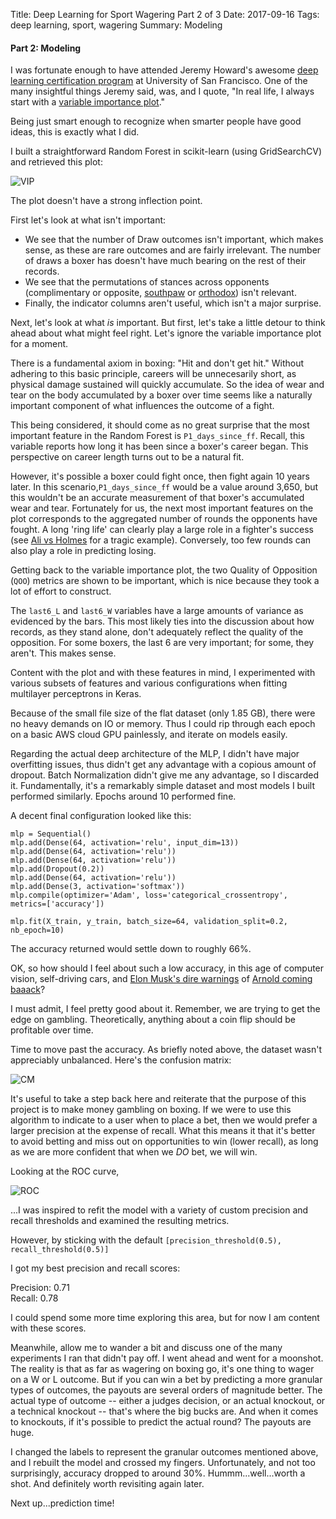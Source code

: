 Title:  Deep Learning for Sport Wagering Part 2 of 3
Date: 2017-09-16
Tags: deep learning, sport, wagering
Summary: Modeling

#### Part 2: Modeling


I was fortunate enough to have attended Jeremy Howard's awesome [deep learning certification program](https://www.usfca.edu/data-institute/certificates/deep-learning-part-one) at University of San Francisco. One of the many insightful things Jeremy said, was, and I quote, "In real life, I always start with a [variable importance plot](http://scikit-learn.org/stable/auto_examples/ensemble/plot_forest_importances.html)."

Being just smart enough to recognize when smarter people have good ideas, this is exactly what I did.

I built a straightforward Random Forest in scikit-learn (using GridSearchCV) and retrieved this plot:

![VIP](https://github.com/mobbSF/blog/blob/master/images/VIP.png?raw=true)

The plot doesn't have a strong inflection point. 

First let's look at what isn't important:  

- We see that the number of Draw outcomes isn't important, which makes sense, as these are rare outcomes and are fairly irrelevant. The number of draws a boxer has doesn't have much bearing on the rest of their records.  
- We see that the permutations of stances across opponents (complimentary or opposite, [southpaw](https://en.wikipedia.org/wiki/Southpaw_stance) or [orthodox](https://en.wikipedia.org/wiki/Orthodox_stance)) isn't relevant.  
- Finally, the indicator columns aren't useful, which isn't a major surprise. 

Next, let's look at what *is* important. But first, let's take a little detour to think ahead about what might feel right. Let's ignore the variable importance plot for a moment.

There is a fundamental axiom in boxing: "Hit and don't get hit." Without adhering to this basic principle, careers will be unnecesarily short, as physical damage sustained will quickly accumulate. So the idea of wear and tear on the body accumulated by a boxer over time seems like a naturally important component of what influences the outcome of a fight. 

This being considered, it should come as no great surprise that the most important feature in the Random Forest is `P1_days_since_ff`. Recall, this variable reports how long it has been since a boxer's career began. This perspective on career length turns out to be a natural fit.

However, it's possible a boxer could fight once, then fight again 10 years later. In this scenario,`P1_days_since_ff` would be a value around 3,650, but this wouldn't be an accurate measurement of that boxer's accumulated wear and tear. Fortunately for us, the next most important features on the plot corresponds to the aggregated number of rounds the opponents have fought. A long 'ring life' can clearly play a large role in a fighter's success (see [Ali vs Holmes](https://www.youtube.com/watch?v=Ja9iovR9B3E) for a tragic example). Conversely, too few rounds can also play a role in predicting losing.

Getting back to the variable importance plot, the two Quality of Opposition (`QOO`) metrics are shown to be important, which is nice because they took a lot of effort to construct.

The `last6_L` and `last6_W` variables have a large amounts of variance as evidenced by the bars. This most likely ties into the discussion about how records, as they stand alone, don't adequately reflect the quality of the opposition. For some boxers, the last 6 are very important; for some, they aren't. This makes sense.

Content with the plot and with these features in mind, I experimented with various subsets of features and various configurations when fitting multilayer perceptrons in Keras.

Because of the small file size of the flat dataset (only 1.85 GB), there were no heavy demands on IO or memory. Thus I could rip through each epoch on a basic AWS cloud GPU painlessly, and iterate on models easily. 

Regarding the actual deep architecture of the MLP, I didn't have major overfitting issues, thus didn't get any advantage with a copious amount of dropout. Batch Normalization didn't give me any advantage, so I discarded it. Fundamentally, it's a remarkably simple dataset and most models I built performed similarly. Epochs around 10 performed fine.

A decent final configuration looked like this: 

    mlp = Sequential()
    mlp.add(Dense(64, activation='relu', input_dim=13))
    mlp.add(Dense(64, activation='relu'))
    mlp.add(Dense(64, activation='relu'))
    mlp.add(Dropout(0.2))
    mlp.add(Dense(64, activation='relu'))
    mlp.add(Dense(3, activation='softmax'))
    mlp.compile(optimizer='Adam', loss='categorical_crossentropy', metrics=['accuracy'])

    mlp.fit(X_train, y_train, batch_size=64, validation_split=0.2, nb_epoch=10)

The accuracy returned would settle down to roughly 66%. 

OK, so how should I feel about such a low accuracy, in this age of computer vision, self-driving cars, and [Elon Musk's dire warnings](https://www.cnbc.com/2017/08/11/elon-musk-issues-a-stark-warning-about-a-i-calls-it-a-bigger-threat-than-north-korea.html) of [Arnold coming baaack](https://www.youtube.com/watch?v=-WIwQlMesr0)?

I must admit, I feel pretty good about it. Remember, we are trying to get the edge on gambling. Theoretically, anything about a coin flip should be profitable over time. 

Time to move past the accuracy. As briefly noted above, the dataset wasn't appreciably unbalanced. Here's the confusion matrix:

![CM](https://github.com/mobbSF/blog/blob/master/images/CM.png?raw=true)

It's useful to take a step back here and reiterate that the purpose of this project is to make money gambling on boxing. If we were to use this algorithm to indicate to a user when to place a bet, then we would prefer a larger precision at the expense of recall. What this means it that it's better to avoid betting and miss out on opportunities to win (lower recall), as long as we are more confident that when we *DO* bet, we will win. 

Looking at the ROC curve,

![ROC](https://github.com/mobbSF/blog/blob/master/images/ROC.png?raw=true)

...I was inspired to refit the model with a variety of custom precision and recall thresholds and examined the resulting metrics.  

However, by sticking with the default `[precision_threshold(0.5), recall_threshold(0.5)]`
 
I got my best precision and recall scores: 

Precision: 0.71  
Recall:    0.78

I could spend some more time exploring this area, but for now I am content with these scores.

Meanwhile, allow me to wander a bit and discuss one of the many experiments I ran that didn't pay off. I went ahead and went for a moonshot. The reality is that as far as wagering on boxing go, it's one thing to wager on a W or L outcome. But if you can win a bet by predicting a more granular types of outcomes, the payouts are several orders of magnitude better. The actual type of outcome -- either a judges decision, or an actual knockout, or a technical knockout -- that's where the big bucks are. And when it comes to knockouts, if it's possible to predict the actual round? The payouts are huge. 

I changed the labels to represent the granular outcomes mentioned above, and I rebuilt the model and crossed my fingers. Unfortunately, and not too surprisingly, accuracy dropped to around 30%. Hummm...well...worth a shot. And definitely worth revisiting again later.

Next up...prediction time!

